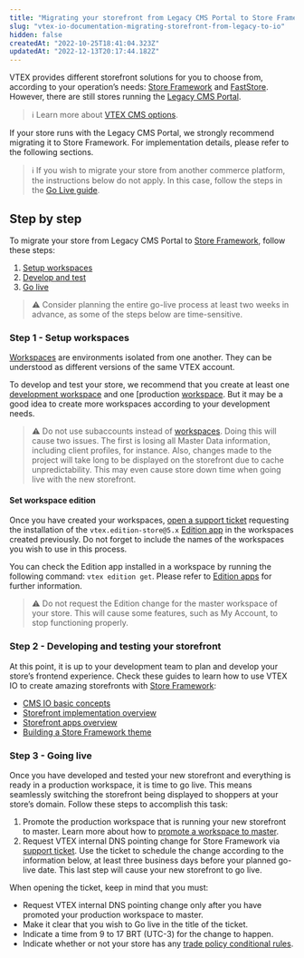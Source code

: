 ```yaml
---
title: "Migrating your storefront from Legacy CMS Portal to Store Framework"
slug: "vtex-io-documentation-migrating-storefront-from-legacy-to-io"
hidden: false
createdAt: "2022-10-25T18:41:04.323Z"
updatedAt: "2022-12-13T20:17:44.182Z"
---
```

VTEX provides different storefront solutions for you to choose from, according to your operation’s needs: [Store Framework](https://developers.vtex.com/docs/guides/vtex-io-documentation-what-is-vtex-store-framework) and [FastStore](https://www.faststore.dev/). However, there are still stores running the [Legacy CMS Portal](https://help.vtex.com/en/tracks/cms--2YcpgIljVaLVQYMzxQbc3z/1oN446gRGcR2s70RvBCAmj).

> ℹ️ Learn more about [VTEX CMS options](https://help.vtex.com/tracks/cms--2YcpgIljVaLVQYMzxQbc3z).

If your store runs with the Legacy CMS Portal, we strongly recommend migrating it to Store Framework. For implementation details, please refer to the following sections.

> ℹ️ If you wish to migrate your store from another commerce platform, the instructions below do not apply. In this case, follow the steps in the [Go Live guide](https://developers.vtex.com/docs/guides/vtex-io-documentation-go-live).

## Step by step

To migrate your store from Legacy CMS Portal to [Store Framework](https://developers.vtex.com/docs/guides/vtex-io-documentation-what-is-vtex-store-framework), follow these steps:

1. [Setup workspaces](#step-1---setup-workspaces)
2. [Develop and test](#step-2---developing-and-testing-your-storefront)
3. [Go live](#step-3---going-live)

>⚠️ Consider planning the entire go-live process at least two weeks in advance, as some of the steps below are time-sensitive.

### Step 1 - Setup workspaces

[Workspaces](https://developers.vtex.com/docs/guides/vtex-io-documentation-workspace) are environments isolated from one another. They can be understood as different versions of the same VTEX account.

To develop and test your store, we recommend that you create at least one [development workspace](https://developers.vtex.com/docs/guides/vtex-io-documentation-creating-a-development-workspace) and one [production [workspace](https://developers.vtex.com/docs/guides/vtex-io-documentation-creating-a-production-workspace). But it may be a good idea to create more workspaces according to your development needs.

>⚠️ Do not use subaccounts instead of [workspaces](https://developers.vtex.com/docs/guides/vtex-io-documentation-workspace). Doing this will cause two issues. The first is losing all Master Data information, including client profiles, for instance. Also, changes made to the project will take long to be displayed on the storefront due to cache unpredictability. This may even cause store down time when going live with the new storefront.

#### Set workspace edition

Once you have created your workspaces, [open a support ticket](https://help.vtex.com/en/support) requesting the installation of the `vtex.edition-store@5.x` [Edition app](https://developers.vtex.com/docs/guides/vtex-io-documentation-edition-app) in the workspaces created previously. Do not forget to include the names of the workspaces you wish to use in this process.

You can check the Edition app installed in a workspace by running the following command: `vtex edition get`. Please refer to [Edition apps](https://developers.vtex.com/docs/guides/vtex-io-documentation-edition-app) for further information.

>⚠️ Do not request the Edition change for the master workspace of your store. This will cause some features, such as My Account, to stop functioning properly.

### Step 2 - Developing and testing your storefront

At this point, it is up to your development team to plan and develop your store’s frontend experience. Check these guides to learn how to use VTEX IO to create amazing storefronts with [Store Framework](https://developers.vtex.com/docs/guides/vtex-io-documentation-what-is-vtex-store-framework):

- [CMS IO basic concepts](https://help.vtex.com/tracks/cms--2YcpgIljVaLVQYMzxQbc3z/4yB9wSl79cArd68aRBnBZ2)
- [Storefront implementation overview](https://developers.vtex.com/docs/guides/storefront-implementation)
- [Storefront apps overview](https://developers.vtex.com/docs/guides/store-framework-apps)
- [Building a Store Framework theme](https://developers.vtex.com/docs/guides/getting-started-3)

### Step 3 - Going live

Once you have developed and tested your new storefront and everything is ready in a production workspace, it is time to go live. This means seamlessly switching the storefront being displayed to shoppers at your store’s domain. Follow these steps to accomplish this task:

1. Promote the production workspace that is running your new storefront to master. Learn more about how to [promote a workspace to master](https://developers.vtex.com/docs/guides/vtex-io-documentation-promoting-a-workspace-to-master).
2. Request VTEX internal DNS pointing change for Store Framework via [support ticket](https://help.vtex.com/en/support). Use the ticket to schedule the change according to the information below, at least three business days before your planned go-live date. This last step will cause your new storefront to go live.

When opening the ticket, keep in mind that you must:

- Request VTEX internal DNS pointing change only after you have promoted your production workspace to master.
- Make it clear that you wish to Go live in the title of the ticket.
- Indicate a time from 9 to 17 BRT (UTC-3) for the change to happen.
- Indicate whether or not your store has any [trade policy conditional rules](https://help.vtex.com/en/tutorial/criar-uma-politica-comercial--563tbcL0TYKEKeOY4IAgAE).
